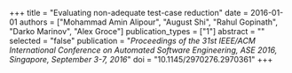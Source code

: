 +++
title = "Evaluating non-adequate test-case reduction"
date = 2016-01-01
authors = ["Mohammad Amin Alipour", "August Shi", "Rahul Gopinath", "Darko Marinov", "Alex Groce"]
publication_types = ["1"]
abstract = ""
selected = "false"
publication = "*Proceedings of the 31st IEEE/ACM International Conference on Automated Software Engineering, ASE 2016, Singapore, September 3-7, 2016*"
doi = "10.1145/2970276.2970361"
+++

